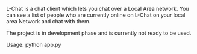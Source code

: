 L-Chat is a chat client which lets you chat over a Local Area network. You can see a list of people who are currently online on L-Chat on your local area Network and chat with them.

The project is in development phase and is currently not ready to be used.

Usage:
python app.py <ip to send message> <port to recieve messages> <port to send messages>
